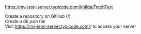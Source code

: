 https://my-json-server.typicode.com/khilda/FetchTest

Create a repository on GitHub (<your-username>/<your-repo>)  
Create a db.json file  
Visit https://my-json-server.typicode.com/<your-username>/<your-repo> to access your server
